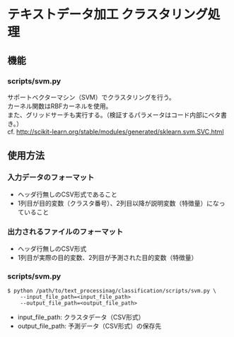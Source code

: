 # テキストデータ加工 クラスタリング処理

## 機能

### scripts/svm.py

サポートベクターマシン（SVM）でクラスタリングを行う。  
カーネル関数はRBFカーネルを使用。  
また、グリッドサーチも実行する。（検証するパラメータはコード内部にベタ書き。）  
cf. http://scikit-learn.org/stable/modules/generated/sklearn.svm.SVC.html

## 使用方法

### 入力データのフォーマット

* ヘッダ行無しのCSV形式であること
* 1列目が目的変数（クラスタ番号）、2列目以降が説明変数（特徴量）になっていること

### 出力されるファイルのフォーマット

* ヘッダ行無しのCSV形式
* 1列目が実際の目的変数、2列目が予測された目的変数（特徴量）

### scripts/svm.py

```
$ python /path/to/text_processinag/classification/scripts/svm.py \
    --input_file_path=<input_file_path>
    --output_file_path=<output_file_path>
```

* input_file_path: クラスタデータ（CSV形式）
* output_file_path: 予測データ（CSV形式）の保存先

